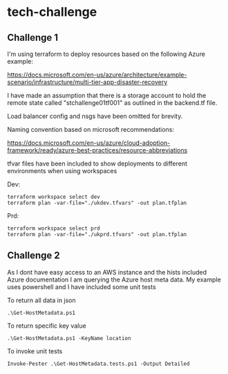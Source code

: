 # tech-challenge

## Challenge 1

I'm using terraform to deploy resources based on the following Azure example:

https://docs.microsoft.com/en-us/azure/architecture/example-scenario/infrastructure/multi-tier-app-disaster-recovery

I have made an assumption that there is a storage account to hold the remote state called "stchallenge01tf001" as outlined in the backend.tf file.

Load balancer config and nsgs have been omitted for brevity.

Naming convention based on microsoft recommendations:

https://docs.microsoft.com/en-us/azure/cloud-adoption-framework/ready/azure-best-practices/resource-abbreviations

tfvar files have been included to show deployments to different environments when using workspaces

Dev:
```
terraform workspace select dev
terraform plan -var-file="./ukdev.tfvars" -out plan.tfplan
```

Prd:
```
terraform workspace select prd
terraform plan -var-file="./ukprd.tfvars" -out plan.tfplan
```

## Challenge 2

As I dont have easy access to an AWS instance and the hists included Azure documentation I am querying the Azure host meta data.
My example uses powershell and I have included some unit tests

To return all data in json
```
.\Get-HostMetadata.ps1 
```
To return specific key value
```
.\Get-HostMetadata.ps1 -KeyName location
```
To invoke unit tests
```
Invoke-Pester .\Get-HostMetadata.tests.ps1 -Output Detailed
```

